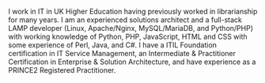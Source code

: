 I work in IT in UK Higher Education having previously worked in librarianship for many years. I am an experienced solutions architect and a full-stack LAMP developer (Linux, Apache/Nginx, MySQL/MariaDB, and Python/PHP) with working knowledge of Python, PHP, JavaScript, HTML and CSS with some experience of Perl, Java, and C#. I have a ITIL Foundation certification in IT Service Management, an Intermediate & Practitioner Certification in Enterprise & Solution Architecture, and have experience as a PRINCE2 Registered Practitioner.
